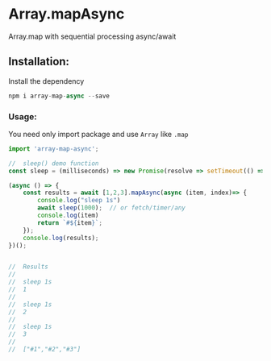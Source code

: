 #   Array.mapAsync 
Array.map with sequential processing async/await

##  Installation:
Install the dependency
```js
npm i array-map-async --save
```

### Usage:
You need only import package and use `Array` like `.map`
```js
import 'array-map-async';

//  sleep() demo function
const sleep = (milliseconds) => new Promise(resolve => setTimeout(() => { resolve() }, milliseconds));

(async () => {
    const results = await [1,2,3].mapAsync(async (item, index)=> {
        console.log("sleep 1s")
        await sleep(1000);  // or fetch/timer/any
        console.log(item)
        return `#${item}`;
    });
    console.log(results);
})();


//  Results
//
//  sleep 1s
//  1
//
//  sleep 1s
//  2
//
//  sleep 1s
//  3
//
//  ["#1","#2","#3"]
```